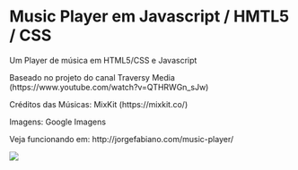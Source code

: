 # Music Player em Javascript / HMTL5 / CSS

<p>Um Player de música em HTML5/CSS e Javascript</p>
<p>Baseado no projeto do canal Traversy Media (https://www.youtube.com/watch?v=QTHRWGn_sJw)</p>
<p>Créditos das Músicas: MixKit (https://mixkit.co/)</p>
<p>Imagens: Google Imagens</p>
<p>Veja funcionando em: http://jorgefabiano.com/music-player/</p>

<p><img src="https://www.jorgefabiano.com/music-player/assets/images/music-player.png"/></p>
